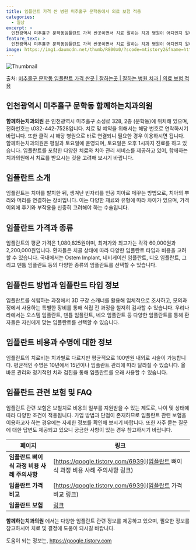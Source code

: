 ```yaml
---
title: 임플란트 가격 싼 병원 미추홀구 문학동에서 의료 보험 적용
categories:
  - 일상
excerpt: >
  인천광역시 미추홀구 문학동임플란트 가격 싼곳이면서 치료 잘하는 치과 병원이 어디인지 알아보도록 하겠습니다. 인천광역시 미추홀구 문학동에 위치한 함께하는치과의원 순서대로 안내 드리며, 임플란트 치료시 신경써야 할 부분 또한 같이 공유 드리겠습니다.2024년 임플란트 가격 살펴보기 👈 클릭임플란트 평균 가격함께하는치과의원표 내에 있는 전화 번호를 클릭 하시면 함께하는치과의원로 바로 전화 연결 됩니다.분류주소전화번호치과의원인천광역시 미추홀구 소성로 328, 2층 (문학동)📞032-442-7528로 전화하기함께하는치과의원 위치 확인하기 👈 클릭요일운영시간월요일09:30~18:00화요일09:30~19:00수요일09:30~18:00목요일09:30~19:00금요일09:30~18:0..
feature_text: >
  인천광역시 미추홀구 문학동임플란트 가격 싼곳이면서 치료 잘하는 치과 병원이 어디인지 알아보도록 하겠습니다. 인천광역시 미추홀구 문학동에 위치한 함께하는치과의원 순서대로 안내 드리며, 임플란트 치료시 신경써야 할 부분 또한 같이 공유 드리겠습니다.2024년 임플란트 가격 살펴보기 👈 클릭임플란트 평균 가격함께하는치과의원표 내에 있는 전화 번호를 클릭 하시면 함께하는치과의원로 바로 전화 연결 됩니다.분류주소전화번호치과의원인천광역시 미추홀구 소성로 328, 2층 (문학동)📞032-442-7528로 전화하기함께하는치과의원 위치 확인하기 👈 클릭요일운영시간월요일09:30~18:00화요일09:30~19:00수요일09:30~18:00목요일09:30~19:00금요일09:30~18:0..
image: https://img1.daumcdn.net/thumb/R800x0/?scode=mtistory2&fname=https%3A%2F%2Fblog.kakaocdn.net%2Fdn%2FbNrf4k%2FbtsG0vcVeBO%2FOlFFQPbp1kELkzkns6f83K%2Fimg.webp
---
```


![Thumbnail](https://img1.daumcdn.net/thumb/R800x0/?scode=mtistory2&fname=https%3A%2F%2Fblog.kakaocdn.net%2Fdn%2FbNrf4k%2FbtsG0vcVeBO%2FOlFFQPbp1kELkzkns6f83K%2Fimg.webp)

<p>출처: <a href="https://qoogle.tistory.com/6939" rel="dofollow">미추홀구 문학동 임플란트 가격 싼곳 | 잘하는곳 | 잘하는 병원 치과 | 의료 보험 적용</a> </p>

## **인천광역시 미추홀구 문학동 함께하는치과의원**



**함께하는치과의원** 은 인천광역시 미추홀구 소성로 328, 2층 (문학동)에 위치해 있으며, 전화번호는 📞032-442-7528입니다.
치료 및 예약을 위해서는 해당 번호로 연락하시기 바랍니다. 또한 클릭 시 해당 병원으로 바로 연결되니 필요한 경우 이용하시면 됩니다.
함께하는치과의원은 평일과 토요일에 운영되며, 토요일은 오후 1시까지 진료를 하고 있습니다. 임플란트를 포함한 다양한 치료와 치아 관리
서비스를 제공하고 있어, 함께하는치과의원에서 치료를 받으시는 것을 고려해 보시기 바랍니다.



## **임플란트 소개**

임플란트는 치아를 발치한 뒤, 생겨난 빈자리를 인공 치아로 메꾸는 방법으로, 치아의 뿌리와 머리를 연결하는 장비입니다. 이는 다양한 재료와
유형에 따라 차이가 있으며, 가격 이외에 후기와 부작용을 신중히 고려해야 하는 수술입니다.



## **임플란트 가격과 종류**

임플란트의 평균 가격은 1,080,825원이며, 최저가와 최고가는 각각 60,000원과 2,200,000원입니다. 환자들은 치골 상태에 따라
다양한 임플란트 타입과 비용을 고려할 수 있습니다. 국내에서는 Ostem Implant, 네비게이션 임플란트, 디오 임플란트, 그리고 덴튬
임플란트 등의 다양한 종류의 임플란트를 선택할 수 있습니다.



## **임플란트 방법과 임플란트 타입 정보**

임플란트를 식립하는 과정에서 3D 구강 스캐너를 활용해 입체적으로 조사하고, 모의과정에서 사용하는 특별한 장비를 통해 식립 전 과정을 철저히
검사할 수 있습니다. 우리나라에서는 오스템 임플란트, 덴튬 임플란트, 네오 임플란트 등 다양한 임플란트를 통해 환자들은 자신에게 맞는
임플란트를 선택할 수 있습니다.



## **임플란트 비용과 수명에 대한 정보**

임플란트의 치료비는 치과별로 다르지만 평균적으로 100만원 내외로 시술이 가능합니다. 평균적인 수명은 10년에서 15년이나 임플란트 관리에
따라 달라질 수 있습니다. 올바른 관리와 정기적인 치과 검진을 통해 임플란트를 오래 사용할 수 있습니다.



## **임플란트 관련 보험 및 FAQ**

임플란트 관련 보험은 보철치료 비용의 일부를 지원받을 수 있는 제도로, 나이 및 상태에 따라 다양한 조건이 적용됩니다. 가입 방법과 단점이
존재하므로 임플란트 관련 보험을 이용하고자 하는 경우에는 자세한 정보를 확인해 보시기 바랍니다. 또한 자주 묻는 질문에 대한 답변도 제공되고
있으니 궁금한 사항이 있는 경우 참고하시기 바랍니다.



**페이지** | **링크**  
---|---  
**임플란트 뼈이식 과정 비용 사례 주의사항** | [https://qoogle.tistory.com/6939](임플란트 뼈이식 과정 비용 사례 주의사항 링크)  
**임플란트 가격 비교** | [https://qoogle.tistory.com/6939](임플란트 가격 비교 링크)  
**임플란트 보험** | [링크](https://qoogle.tistory.com/6939)  
  


**함께하는치과의원** 에서는 다양한 임플란트 관련 정보를 제공하고 있으며, 필요한 정보를 참고하시어 치료 및 결정에 도움이 되시길
바랍니다.





 

도움이 되는 정보는, <a href="https://qoogle.tistory.com" rel="dofollow">https://qoogle.tistory.com</a>


